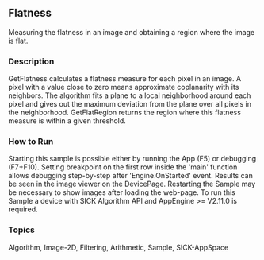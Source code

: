 ## Flatness
Measuring the flatness in an image and obtaining a region where the image is flat.
### Description
GetFlatness calculates a flatness measure for each pixel in an image. A pixel with a value close to zero means approximate coplanarity with its neighbors. The algorithm fits a plane to a local neighborhood around each pixel and gives out the maximum deviation from the plane over all pixels in the neighborhood. 
GetFlatRegion returns the region where this flatness measure is within a given threshold.
### How to Run
Starting this sample is possible either by running the App (F5) or 
debugging (F7+F10). Setting breakpoint on the first row inside the 'main'
function allows debugging step-by-step after 'Engine.OnStarted' event.
Results can be seen in the image viewer on the DevicePage.
Restarting the Sample may be necessary to show images after loading the web-page.
To run this Sample a device with SICK Algorithm API and AppEngine >= V2.11.0 is
required.

### Topics
Algorithm, Image-2D, Filtering, Arithmetic, Sample, SICK-AppSpace
